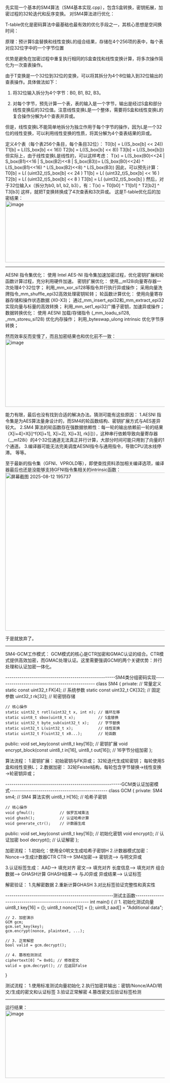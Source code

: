 先实现一个基本的SM4算法（SM4基本实现.cpp），包含S盒转换，密钥拓展，加密过程的32轮迭代和反序变换。
对SM4算法进行优化：

T-table优化是密码算法中最基础也最有效的优化手段之一，其核心思想是空间换时间：

原理：预计算S盒替换和线性变换L的组合结果，存储在4个256项的表中，每个表对应32位字中的一个字节位置

优势是避免在加密过程中重复执行相同的S盒查找和线性变换计算，将多次操作简化为一次查表操作。

由于T变换是一个32位到32位的变换，可以将其拆分为4个8位输入到32位输出的查表操作。具体做法如下：

1. 将32位输入拆分为4个字节：B0, B1, B2, B3。

2. 对每个字节，预先计算一个表，表的输入是一个字节，输出是经过S盒和部分线性变换后的32位值。注意线性变换L是一个整体，需要将S盒和线性变换L的复合操作分解为4个查表并异或。

但是，线性变换L不能简单地拆分为独立作用于每个字节的操作，因为L是一个32位的线性变换，可以利用线性变换的性质，将其分解为4个查表结果的异或。

定义4个表（每个表256个条目，每个条目32位）：
   T0[b] = L((S_box[b] << 24))
   T1[b] = L((S_box[b] << 16))
   T2[b] = L((S_box[b] << 8))
   T3[b] = L((S_box[b]))
但实际上，由于线性变换L是线性的，可以这样考虑：
T(x) = L(S_box(B0)<<24 | S_box(B1)<<16 | S_box(B2)<<8 | S_box(B3))= L(S_box(B0)<<24) ^ L(S_box(B1)<<16) ^ L(S_box(B2)<<8) ^ L(S_box(B3))
因此，可以预先计算：
   T0[b] = L( (uint32_t)S_box[b] << 24 )
   T1[b] = L( (uint32_t)S_box[b] << 16 )
   T2[b] = L( (uint32_t)S_box[b] << 8 )
   T3[b] = L( (uint32_t)S_box[b] )
然后，对于32位输入x（拆分为b0, b1, b2, b3），有：T(x) = T0[b0] ^ T1[b1] ^ T2[b2] ^ T3[b3]
这样，就把T变换转换成了4次查表和3次异或。
这是T-table优化后的加密结果：
<img width="740" height="194" alt="image" src="https://github.com/user-attachments/assets/b76d6d46-d965-45f3-aee6-a607df9f3163" />

-----------------------------------------------------------------------------------------------------------------------------
AESNI 指令集优化：
使用 Intel AES-NI 指令集加速加密过程，优化密钥扩展和轮函数计算过程，充分利用硬件加速。
   密钥扩展优化：
      使用__m128i向量寄存器一次处理4个32位字；
      利用_mm_xor_si128等指令并行执行异或操作；
      采用向量洗牌指令_mm_shuffle_epi32高效处理密钥轮转；
   轮函数计算优化：
      使用向量寄存器存储和操作状态数据 (X0-X3)；
      通过_mm_insert_epi32和_mm_extract_epi32实现向量与标量的高效转换；
      利用_mm_set1_epi32广播子密钥，加速异或操作；
   数据转换优化：
      使用 AESNI 加载/存储指令 (_mm_loadu_si128, _mm_storeu_si128) 优化内存操作；
      利用_byteswap_ulong intrinsic 优化字节序转换；
   
然而效率反而变慢了，而且加密结果也和优化前不一致：
<img width="704" height="214" alt="image" src="https://github.com/user-attachments/assets/8998a09b-19f4-4e23-b035-fc0ac2544e5a" />

能力有限，最后也没有找到合适的解决办法。猜测可能有这些原因：
1.AESNI 指令集是为AES算法量身设计的，而SM4的轮函数结构、密钥扩展方式与AES差异较大。
2.SM4 算法的轮函数存在强数据依赖性：每一轮的输出依赖前一轮的结果（X[i+4]=X[i]^f(X[i+1], X[i+2], X[i+3], rk[i])），这种串行依赖导致向量寄存器（__m128i）的4个32位通道无法真正并行计算，大部分时间可能只用到了向量的1个通道。
3.编译器可能无法完美调度AESNI指令与通用指令，导致CPU流水线停滞。
等等。

至于最新的指令集（GFNI、VPROLD等），即使查找资料添加相关编译选项，编译器最后也还是没能够支持GFNI指令集相关的intrinsic函数：
<img width="704" height="500" alt="屏幕截图 2025-08-12 195737" src="https://github.com/user-attachments/assets/93cb1879-dad7-4aeb-805d-d029458a24fe" />

于是就放弃了。

---------------------------------------------------------------------------------------------------------------
SM4-GCM工作模式：
GCM模式的核心是CTR加密和GMAC认证的结合。CTR模式提供高效加密，而GMAC处理认证。这里需要强调GCM的两个关键优势：并行处理和认证加密一体化。

------------------------------------------------------SM4类分组密码实现------------------------------------------------
class SM4 {
private:
    // 常量定义
    static const uint32_t FK[4];  // 系统参数
    static const uint32_t CK[32]; // 固定参数
    uint32_t rk[32];              // 轮密钥存储

    // 核心操作
    static uint32_t rotl(uint32_t x, int n); // 循环左移
    static uint8_t sbox(uint8_t x);          // S盒替换
    static uint32_t byte_sub(uint32_t x);    // 字节替换
    static uint32_t L(uint32_t x);           // 线性变换
    static uint32_t F(uint32_t x0...);       // 轮函数

public:
    void set_key(const uint8_t key[16]);     // 密钥扩展
    void encrypt_block(const uint8_t in[16], uint8_t out[16]); // 16字节分组加密
};

算法流程：
   1.密钥扩展：
      初始密钥与FK异或；
      32轮迭代生成轮密钥；
      每轮使用S盒和线性变换L；
   2.数据加密：
      32轮Feistel结构，每轮包含字节替换→线性变换→轮密钥异或；

---------------------------------------------------------GCM类认证加密模式------------------------------------------------
class GCM {
private:
    SM4 sm4;          // SM4 算法实例
    uint8_t H[16];    // 哈希子密钥

    // 核心操作
    void gfmul();           // 伽罗瓦域乘法
    void ghash();           // 认证哈希计算
    void generate_ctr();    // 计数器生成

public:
    void set_key(const uint8_t key[16]); // 初始化密钥
    void encrypt();         // 认证加密
    bool decrypt();         // 认证解密
};

加密流程：
   1.初始化：使用全0明文生成哈希子密钥H
   2.计数器模式加密：
      Nonce-->生成计数器CTR
      CTR--> SM4加密--> 密钥流--> 与明文异或
   
   3.认证标签生成：
      AAD--> 填充对齐
      密文--> 填充对齐
      长度信息--> 填充对齐
      组合数据--> GHASH计算
      GHASH结果--> 与J0异或
      异或结果--> 认证标签

解密验证：
   1.先解密数据
   2.重新计算GHASH
   3.对比标签验证完整性和真实性

-----------------------------------------------------测试主函数-------------------------------------------------------
int main() {
    // 1. 初始化测试向量
    uint8_t key[16] = {};
    uint8_t nonce[12] = {};
    uint8_t aad[] = "Additional data";
    
    // 2. 加密演示
    GCM gcm;
    gcm.set_key(key);
    gcm.encrypt(nonce, plaintext, ...);
    
    // 3. 正常解密
    bool valid = gcm.decrypt();
    
    // 4. 篡改检测测试
    ciphertext[0] ^= 0x01; // 修改密文
    valid = gcm.decrypt(); // 应返回false
}

测试流程：
   1.使用标准测试向量初始化
   2.执行加密并输出：密钥/Nonce/AAD/明文/生成的密文和认证标签
   3.验证正常解密
   4.篡改密文后验证标签检测

-------------------------------------------------------------------------------------------------
运行结果：
<img width="757" height="214" alt="image" src="https://github.com/user-attachments/assets/ac028b23-16d0-485f-8eac-eea034ba6479" />








